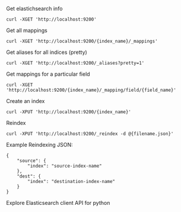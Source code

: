 Get elastichsearch info

	curl -XGET 'http://localhost:9200'

Get all mappings

	curl -XGET 'http://localhost:9200/{index_name}/_mappings'

Get aliases for all indices (pretty)

	curl -XGET 'http://localhost:9200/_aliases?pretty=1'

Get mappings for a particular field

	curl -XGET 'http://localhost:9200/{index_name}/_mapping/field/{field_name}'

Create an index

	curl -XPUT 'http://localhost:9200/{index_name}'

Reindex

	curl -XPUT 'http://localhost:9200/_reindex -d @{filename.json}'

Example Reindexing JSON:

	{
		"source": {
			"index": "source-index-name"
		},
		"dest": {
			"index": "destination-index-name"
		}
	}

Explore Elasticsearch client API for python